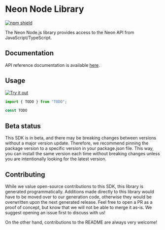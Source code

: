 # Neon Node Library

[![npm shield](https://img.shields.io/npm/v/@fern-api/neon)](https://www.npmjs.com/package/@fern-api/neon)

The Neon Node.js library provides access to the Neon API from JavaScript/TypeScript.

## Documentation

API reference documentation is available [here](https://neon.tech/docs/reference/api-reference).

## Usage

[![Try it out](https://developer.stackblitz.com/img/open_in_stackblitz.svg)](TODO)

```typescript
import { TODO } from "TODO";

const TODO
```

## Beta status

This SDK is in beta, and there may be breaking changes between versions without a major version update. Therefore, we recommend pinning the package version to a specific version in your package.json file. This way, you can install the same version each time without breaking changes unless you are intentionally looking for the latest version.

## Contributing

While we value open-source contributions to this SDK, this library is generated programmatically. Additions made directly to this library would have to be moved over to our generation code, otherwise they would be overwritten upon the next generated release. Feel free to open a PR as a proof of concept, but know that we will not be able to merge it as-is. We suggest opening an issue first to discuss with us!

On the other hand, contributions to the README are always very welcome!
